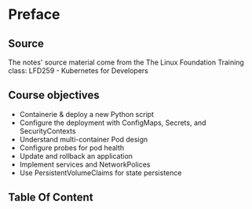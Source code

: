 # Preface

## Source

The notes' source material come from the The Linux Foundation Training class: LFD259 - Kubernetes for Developers

## Course objectives

* Containerie & deploy a new Python script
* Configure the deployment with ConfigMaps, Secrets, and SecurityContexts
* Understand multi-container Pod design
* Configure probes for pod health
* Update and rollback an application
* Implement services and NetworkPolices
* Use PersistentVolumeClaims for state persistence

## Table Of Content
